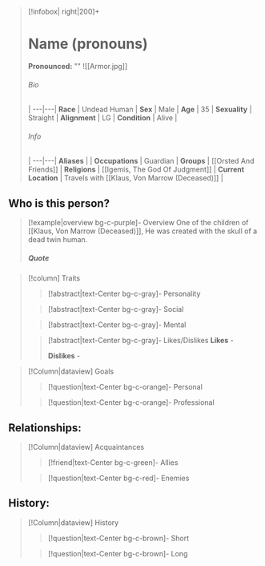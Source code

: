 > [!infobox| right|200]+
> # Name (pronouns)
> **Pronounced:**  ""
> ![[Armor.jpg]]
> ###### Bio
>  |
> ---|---|
> **Race** | Undead Human |
> **Sex** | Male |
> **Age** | 35 |
> **Sexuality** | Straight |
> **Alignment** | LG |
> **Condition** | Alive |
> ###### Info
>  |
> ---|---|
> **Aliases** |  |
> **Occupations** | Guardian |
> **Groups** | [[Orsted And Friends]]  |
> **Religions** | [[Igemis, The God Of Judgment]]  |
> **Current Location** | Travels with [[Klaus, Von Marrow (Deceased)]] |

## Who is this person?
> [!example|overview bg-c-purple]- Overview 
> One of the children of [[Klaus, Von Marrow (Deceased)]], He was created with the skull of a dead twin human. 
> ##### Quote


> [!column] Traits
>> [!abstract|text-Center bg-c-gray]- Personality
>>  
>
>
>> [!abstract|text-Center bg-c-gray]- Social
>> 
>
>
>> [!abstract|text-Center bg-c-gray]- Mental
>> 
>
>
>> [!abstract|text-Center bg-c-gray]- Likes/Dislikes
>> **Likes** - 
>>  
>> **Dislikes** - 


> [!Column|dataview] Goals
>> [!question|text-Center bg-c-orange]- Personal
>>  
>
>
>> [!question|text-Center bg-c-orange]- Professional
>>  
>


## Relationships:

> [!Column|dataview] Acquaintances
>> [!friend|text-Center bg-c-green]- Allies
>>   
>
>
>> [!question|text-Center bg-c-red]- Enemies
>>   
>

## History:
> [!Column|dataview] History
>> [!question|text-Center bg-c-brown]- Short
>>   
>
>
>> [!question|text-Center bg-c-brown]- Long
>>   

